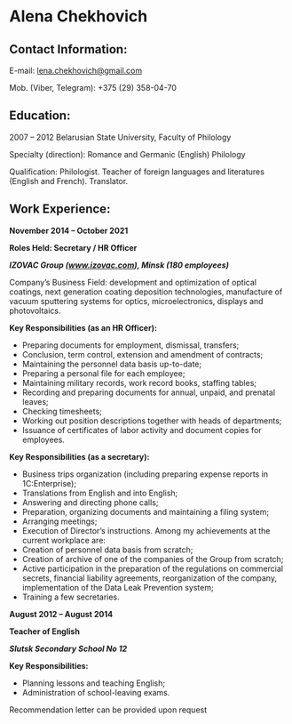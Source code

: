 # Alena Chekhovich


## Contact Information: 

E-mail: lena.chekhovich@gmail.com 

Mob. (Viber, Telegram): +375 (29) 358-04-70

## Education: 

2007 – 2012 Belarusian State University, Faculty of Philology

Specialty (direction): Romance and Germanic (English) Philology

Qualification: Philologist. Teacher of foreign languages and literatures (English and
French). Translator.

## Work Experience: 

**November 2014 – October 2021**

**Roles Held: Secretary / HR Officer**

***IZOVAC Group (www.izovac.com), Minsk (180 employees)***

Company’s Business Field: development and optimization of optical coatings, next generation coating deposition technologies, manufacture of vacuum sputtering systems 
for optics, microelectronics, displays and photovoltaics. 

**Key Responsibilities (as an HR Officer):** 

* Preparing documents for employment, dismissal, transfers;
* Conclusion, term control, extension and amendment of contracts;
* Maintaining the personnel data basis up-to-date;
* Preparing a personal file for each employee;
* Maintaining military records, work record books, staffing tables;
* Recording and preparing documents for annual, unpaid, and prenatal leaves;
* Checking timesheets;
* Working out position descriptions together with heads of departments;
* Issuance of certificates of labor activity and document copies for employees.

**Key Responsibilities (as a secretary):** 

* Business trips organization (including preparing expense reports in 
1С:Enterprise);
* Translations from English and into English; 
* Answering and directing phone calls; 
* Preparation, organizing documents and maintaining a filing system;
* Arranging meetings;
* Execution of Director’s instructions.
Among my achievements at the current workplace are:
* Creation of personnel data basis from scratch;
* Creation of archive of one of the companies of the Group from scratch; 
* Active participation in the preparation of the regulations on commercial secrets,
financial liability agreements, reorganization of the company, implementation of 
the Data Leak Prevention system;
* Training a few secretaries.

**August 2012 – August 2014**

**Teacher of English**

***Slutsk Secondary School No 12***

**Key Responsibilities:** 

* Planning lessons and teaching English; 
* Administration of school-leaving exams. 


Recommendation letter can be provided upon request
